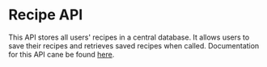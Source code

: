# Recipe API

This API stores all users' recipes in a central database. It allows users to save their recipes and retrieves saved recipes when called. Documentation for this API cane be found [here](https://epixcoder.github.io/ACS2230_API_RecipeBook/#/).

